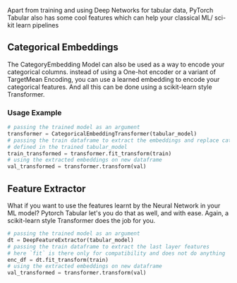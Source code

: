 Apart from training and using Deep Networks for tabular data, PyTorch Tabular also has some cool features which can help your classical ML/ sci-kit learn pipelines

## Categorical Embeddings

The CategoryEmbedding Model can also be used as a way to encode your categorical columns. instead of using a One-hot encoder or a variant of TargetMean Encoding, you can use a learned embedding to encode your categorical features. And all this can be done using a scikit-learn style Transformer.

### Usage Example

```python
# passing the trained model as an argument
transformer = CategoricalEmbeddingTransformer(tabular_model)
# passing the train dataframe to extract the embeddings and replace categorical features
# defined in the trained tabular_model
train_transformed = transformer.fit_transform(train)
# using the extracted embeddings on new dataframe
val_transformed = transformer.transform(val)
```

## Feature Extractor

What if you want to use the features learnt by the Neural Network in your ML model? Pytorch Tabular let's you do that as well, and with ease. Again, a scikit-learn style Transformer does the job for you.

```python
# passing the trained model as an argument
dt = DeepFeatureExtractor(tabular_model)
# passing the train dataframe to extract the last layer features
# here `fit` is there only for compatibility and does not do anything
enc_df = dt.fit_transform(train)
# using the extracted embeddings on new dataframe
val_transformed = transformer.transform(val)
```